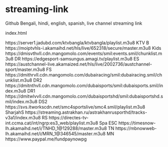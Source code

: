 # streaming-link
Github Bengali, hindi, english, spanish, live channel streaming link 

index.html
<html>
    <body>
https://server1.jadubd.com/ktvbangla/ktvbangla/playlist.m3u8 KTV B 
https://moiptvhls-i.akamaihd.net/hls/live/652318/secure/master.m3u8 Kids 
https://dmisvthvll.cdn.mangomolo.com/events/smil:events.smil/chunklist.m3u8 DR
https://edgesport-samsungus.amagi.tv/playlist.m3u8 ES
https://austchannel-live.akamaized.net/hls/live/2002736/austchannel-sport/master.m3u8 FS
https://dmithrvll.cdn.mangomolo.com/dubairacing/smil:dubairacing.smil/chunklist.m3u8 DR2
https://dmitnthvll.cdn.mangomolo.com/dubaisports/smil:dubaisports.smil/index.m3u8 DR1
https://dmitwlvvll.cdn.mangomolo.com/dubaisportshd/smil:dubaisportshd.smil/index.m3u8 DS2
https://svs.itworkscdn.net/smc4sportslive/smc4.smil/playlist.m3u8 SharjahS
https://streaming.astrakhan.ru/astrakhanrusporthd/tracks-v3a1/index.m3u8 RS
https://directes-tv-int.ccma.cat/int/ngrp:es3_web/playlist.m3u8 Spa ESC
https://timesnow-lh.akamaihd.net/i/TNHD_1@129288/master.m3u8 TN
https://mbnowweb-lh.akamaihd.net/i/MRN_1@346545/master.m3u8 MN
https://www.paypal.me/fundpaynowpg
     </body>
</html>



